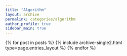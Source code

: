 ```yaml
---
title: "Algorithm"
layout: archive
permalink: categories/algorithm
author_profile: true
sidebar_main: true
---
```


{% for post in posts %} 
    {% include archive-single2.html type=page.entries_layout %} 
{% endfor %}
